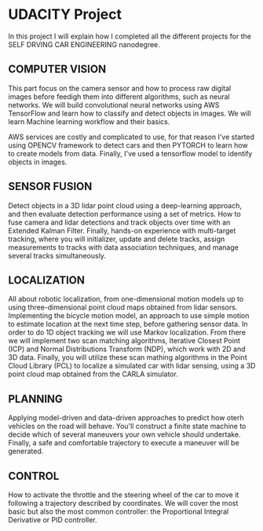 # UDACITY Project

In this project I will explain how I completed all the different projects for the SELF DRVING CAR ENGINEERING nanodegree. 

## COMPUTER VISION
This part focus on the camera sensor and how to process raw digital images before feedigh them into different algorithms, such as neural networks. We will build convolutional neural networks using AWS TensorFlow and learn how to classify and detect objects in images. We will learn Machine learning workflow and their basics. 

AWS services are costly and complicated to use, for that reason I've started using OPENCV framework to detect cars and then PYTORCH to learn how to create models from data. Finally, I've used a tensorflow model to identify objects in images. 


## SENSOR FUSION
Detect objects in a 3D lidar point cloud using a deep-learning approach, and then evaluate detection performance using a set of metrics. How to fuse camera and lidar detections and track objects over time with an Extended Kalman Filter. Finally, hands-on experience with multi-target tracking, where you will initializer, update and delete tracks, assign measurements to tracks with data association techniques, and manage several tracks simultaneously.  



## LOCALIZATION
All about robotic localization, from one-dimensional motion models up to using three-dimensional point cloud maps obtained from lidar sensors. Implementing the bicycle motion model, an approach to use simple motion to estimate location at the next time step, before gathering sensor data. In order to do 1D object tracking we will use Markov localization. From there we will implement two scan matching algorithms, Iterative Closest Point (ICP) and Normal Distributions Transform (NDP), which work with 2D and 3D data. Finally, you will utilize these scan mathing algorithms in the Point Cloud Library (PCL) to localize a simulated car with lidar sensing, using a 3D point cloud map obtained from the CARLA simulator.



## PLANNING
Applying model-driven and data-driven approaches to predict how oterh vehicles on the road will behave. You'll construct a finite state machine to decide which of several maneuvers your own vehicle should undertake. Finally, a safe and comfortable trajectory to execute a maneuver will be generated. 


## CONTROL
How to activate the throttle and the steering wheel of the car to move it following a trajectory described by coordinates. We will cover the most basic but also the most common controller: the Proportional Integral Derivative or PID controller. 




